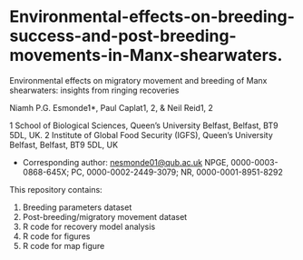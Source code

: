 # Environmental-effects-on-breeding-success-and-post-breeding-movements-in-Manx-shearwaters.

Environmental effects on migratory movement and breeding of Manx shearwaters: insights from ringing recoveries

Niamh P.G. Esmonde1*, Paul Caplat1, 2, & Neil Reid1, 2

1 School of Biological Sciences, Queen’s University Belfast, Belfast, BT9 5DL, UK.
2 Institute of Global Food Security (IGFS), Queen’s University Belfast, Belfast, BT9 5DL, UK
* Corresponding author: nesmonde01@qub.ac.uk 
NPGE, 0000-0003-0868-645X; PC, 0000-0002-2449-3079; NR, 0000-0001-8951-8292


This repository contains:

1. Breeding parameters dataset 
2. Post-breeding/migratory movement dataset
3. R code for recovery model analysis
4. R code for figures
5. R code for map figure
